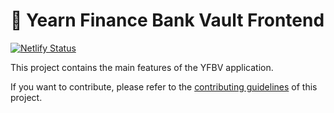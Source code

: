 # 🥞 Yearn Finance Bank Vault Frontend

[![Netlify Status](https://api.netlify.com/api/v1/badges/7bebf1a3-be7b-4165-afd1-446256acd5e3/deploy-status)](https://app.netlify.com/sites/pancake-prod/deploys)

This project contains the main features of the YFBV application.

If you want to contribute, please refer to the [contributing guidelines](./CONTRIBUTING.md) of this project.
